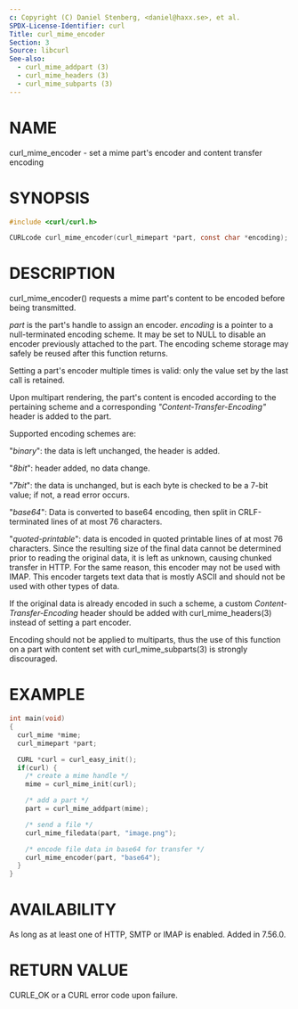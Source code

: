 ```yaml
---
c: Copyright (C) Daniel Stenberg, <daniel@haxx.se>, et al.
SPDX-License-Identifier: curl
Title: curl_mime_encoder
Section: 3
Source: libcurl
See-also:
  - curl_mime_addpart (3)
  - curl_mime_headers (3)
  - curl_mime_subparts (3)
---
```


# NAME

curl_mime_encoder - set a mime part's encoder and content transfer encoding

# SYNOPSIS

~~~c
#include <curl/curl.h>

CURLcode curl_mime_encoder(curl_mimepart *part, const char *encoding);
~~~

# DESCRIPTION

curl_mime_encoder() requests a mime part's content to be encoded before being
transmitted.

*part* is the part's handle to assign an encoder.
*encoding* is a pointer to a null-terminated encoding scheme. It may be
set to NULL to disable an encoder previously attached to the part. The encoding
scheme storage may safely be reused after this function returns.

Setting a part's encoder multiple times is valid: only the value set by the
last call is retained.

Upon multipart rendering, the part's content is encoded according to the
pertaining scheme and a corresponding *"Content-Transfer-Encoding"* header
is added to the part.

Supported encoding schemes are:

"*binary*": the data is left unchanged, the header is added.

"*8bit*": header added, no data change.

"*7bit*": the data is unchanged, but is each byte is checked
to be a 7-bit value; if not, a read error occurs.

"*base64*": Data is converted to base64 encoding, then split in
CRLF-terminated lines of at most 76 characters.

"*quoted-printable*": data is encoded in quoted printable lines of
at most 76 characters. Since the resulting size of the final data cannot be
determined prior to reading the original data, it is left as unknown, causing
chunked transfer in HTTP. For the same reason, this encoder may not be used
with IMAP. This encoder targets text data that is mostly ASCII and should
not be used with other types of data.

If the original data is already encoded in such a scheme, a custom
*Content-Transfer-Encoding* header should be added with
curl_mime_headers(3) instead of setting a part encoder.

Encoding should not be applied to multiparts, thus the use of this function on
a part with content set with curl_mime_subparts(3) is strongly
discouraged.

# EXAMPLE

~~~c
int main(void)
{
  curl_mime *mime;
  curl_mimepart *part;

  CURL *curl = curl_easy_init();
  if(curl) {
    /* create a mime handle */
    mime = curl_mime_init(curl);

    /* add a part */
    part = curl_mime_addpart(mime);

    /* send a file */
    curl_mime_filedata(part, "image.png");

    /* encode file data in base64 for transfer */
    curl_mime_encoder(part, "base64");
  }
}
~~~

# AVAILABILITY

As long as at least one of HTTP, SMTP or IMAP is enabled. Added in 7.56.0.

# RETURN VALUE

CURLE_OK or a CURL error code upon failure.
